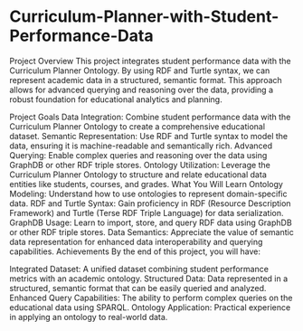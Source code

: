 # Curriculum-Planner-with-Student-Performance-Data
Project Overview
This project integrates student performance data with the Curriculum Planner Ontology. By using RDF and Turtle syntax, we can represent academic data in a structured, semantic format. This approach allows for advanced querying and reasoning over the data, providing a robust foundation for educational analytics and planning.

Project Goals
Data Integration: Combine student performance data with the Curriculum Planner Ontology to create a comprehensive educational dataset.
Semantic Representation: Use RDF and Turtle syntax to model the data, ensuring it is machine-readable and semantically rich.
Advanced Querying: Enable complex queries and reasoning over the data using GraphDB or other RDF triple stores.
Ontology Utilization: Leverage the Curriculum Planner Ontology to structure and relate educational data entities like students, courses, and grades.
What You Will Learn
Ontology Modeling: Understand how to use ontologies to represent domain-specific data.
RDF and Turtle Syntax: Gain proficiency in RDF (Resource Description Framework) and Turtle (Terse RDF Triple Language) for data serialization.
GraphDB Usage: Learn to import, store, and query RDF data using GraphDB or other RDF triple stores.
Data Semantics: Appreciate the value of semantic data representation for enhanced data interoperability and querying capabilities.
Achievements
By the end of this project, you will have:

Integrated Dataset: A unified dataset combining student performance metrics with an academic ontology.
Structured Data: Data represented in a structured, semantic format that can be easily queried and analyzed.
Enhanced Query Capabilities: The ability to perform complex queries on the educational data using SPARQL.
Ontology Application: Practical experience in applying an ontology to real-world data.


